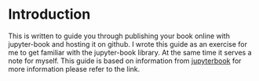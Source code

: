 Introduction
=============

This is written to guide you through publishing your book online with jupyter-book and hosting it on github. I wrote this guide as an exercise for me to get familiar with the jupyter-book library. At the same time it serves a note for myself. This guide is based on information from [jupyterbook](https://jupyterbook.org/intro.html) for more information please refer to the link.
